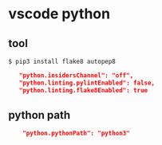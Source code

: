 # vscode python


tool
--
```console
$ pip3 install flake8 autopep8
```


```json
   "python.insidersChannel": "off",
   "python.linting.pylintEnabled": false,
   "python.linting.flake8Enabled": true
```


python path
--
```json
    "python.pythonPath": "python3"
```
